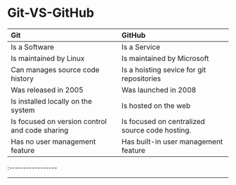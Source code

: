 # __Git-VS-GitHub__

| Git   | GitHub  |
| :------ | :------ |
| Is a Software | Is a Service |
| Is maintained by Linux | Is maintained by Microsoft |
| Can manages source code history | Is a hoisting sevice for git repositories |
| Was released in 2005 | Was launched in 2008 |
| Is installed locally on the system | Is hosted on the web |
| Is focused on version control and  code sharing | Is focused on centralized source code hosting. |
| Has no user management feature | Has built-in user management feature |

:-----------------

----------------------------


